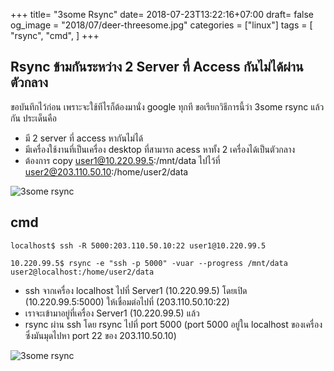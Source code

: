 +++
title= "3some Rsync"
date= 2018-07-23T13:22:16+07:00
draft= false
og_image = "2018/07/deer-threesome.jpg" 
categories = ["linux"]
tags = [
  "rsync",
  "cmd",
  ]
+++
## Rsync ข้ามกันระหว่าง 2 Server ที่ Access กันไม่ได้ผ่านตัวกลาง
ขอบันทึกไว้ก่อน เพราะจะใช้ทีไรก็ต้องมานั่ง google ทุกที ขอเรียกวิธีการนี้ว่า 3some rsync แล้วกัน
ประเด็นคือ

 * มี 2 server ที่ access หากันไม่ได้
 * มีเครื่องใช้งานที่เป็นเครื่อง desktop ที่สามารถ acess หาทั้ง 2 เครื่องได้เป็นตัวกลาง
 * ต้องการ copy user1@10.220.99.5:/mnt/data ไปไว้ที่ user2@203.110.50.10:/home/user2/data

![3some rsync](/2018/07/3somersync.png)

## cmd

```
localhost$ ssh -R 5000:203.110.50.10:22 user1@10.220.99.5

10.220.99.5$ rsync -e "ssh -p 5000" -vuar --progress /mnt/data user2@localhost:/home/user2/data
```

 * ssh จากเครื่อง localhost ไปที่ Server1 (10.220.99.5) โดยเปิด (10.220.99.5:5000) ให้เชื่อมต่อไปที่ (203.110.50.10:22) 
 * เราจะเข้ามาอยู่ที่เครื่อง Server1 (10.220.99.5) แล้ว
 * rsync ผ่าน ssh โดย rsync ไปที่ port 5000 (port 5000 อยู่ใน localhost ของเครื่อง ซึ่งมันมุดไปหา port 22 ของ 203.110.50.10) 

![3some rsync](/2018/07/3somersync1.png)
